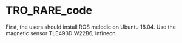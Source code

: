 # TRO_RARE_code
First, the users should install ROS melodic on Ubuntu 18.04.
Use the magnetic sensor TLE493D W22B6, Infineon.
